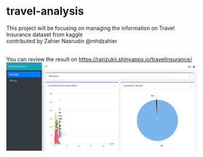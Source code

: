 # travel-analysis
This project will be focusing on managing the information on Travel Insurance dataset from kaggle <br>
contributed by Zahier Nasrudin @mhdzahier<br><br>

You can review the result on https://rarizukii.shinyapps.io/travelinsurance/
<br>
![](https://github.com/rizuchaa/travel-analysis/blob/main/2021-04-15.png)

